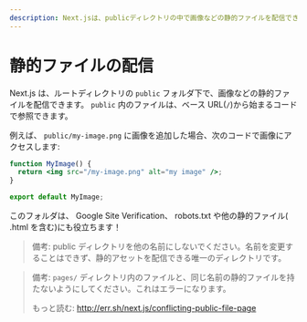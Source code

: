 ```yaml
---
description: Next.jsは、publicディレクトリの中で画像などの静的ファイルを配信できます。どのように動作するか学んでいきましょう。
---
```


# 静的ファイルの配信

Next.js は、ルートディレクトリの `public` フォルダ下で、画像などの静的ファイルを配信できます。
`public` 内のファイルは、ベース URL(`/`)から始まるコードで参照できます。

例えば、 `public/my-image.png` に画像を追加した場合、次のコードで画像にアクセスします:

```jsx
function MyImage() {
  return <img src="/my-image.png" alt="my image" />;
}

export default MyImage;
```

このフォルダは、 Google Site Verification、 robots.txt や他の静的ファイル( .html を含む)にも役立ちます！

> 備考: public ディレクトリを他の名前にしないでください。名前を変更することはできず、静的アセットを配信できる唯一のディレクトリです。

> 備考: `pages/` ディレクトリ内のファイルと、同じ名前の静的ファイルを持たないようにしてください。これはエラーになります。
>
> もっと読む: <http://err.sh/next.js/conflicting-public-file-page>
